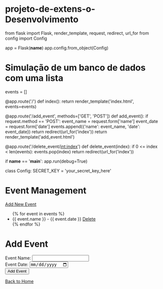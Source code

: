 # projeto-de-extens-o-Desenvolvimento
from flask import Flask, render_template, request, redirect, url_for
from config import Config

app = Flask(__name__)
app.config.from_object(Config)

# Simulação de um banco de dados com uma lista
events = []

@app.route('/')
def index():
    return render_template('index.html', events=events)

@app.route('/add_event', methods=['GET', 'POST'])
def add_event():
    if request.method == 'POST':
        event_name = request.form['name']
        event_date = request.form['date']
        events.append({'name': event_name, 'date': event_date})
        return redirect(url_for('index'))
    return render_template('add_event.html')

@app.route('/delete_event/<int:index>')
def delete_event(index):
    if 0 <= index < len(events):
        events.pop(index)
    return redirect(url_for('index'))

if __name__ == '__main__':
    app.run(debug=True)

class Config:
    SECRET_KEY = 'your_secret_key_here'

<!doctype html>
<html lang="en">
<head>
    <meta charset="utf-8">
    <title>Event Management</title>
</head>
<body>
    <h1>Event Management</h1>
    <a href="{{ url_for('add_event') }}">Add New Event</a>
    <ul>
        {% for event in events %}
            <li>{{ event.name }} - {{ event.date }}
                <a href="{{ url_for('delete_event', index=loop.index0) }}">Delete</a>
            </li>
        {% endfor %}
    </ul>
</body>
</html>

<!doctype html>
<html lang="en">
<head>
    <meta charset="utf-8">
    <title>Add Event</title>
</head>
<body>
    <h1>Add Event</h1>
    <form method="post">
        <label for="name">Event Name:</label>
        <input type="text" id="name" name="name" required>
        <br>
        <label for="date">Event Date:</label>
        <input type="date" id="date" name="date" required>
        <br>
        <button type="submit">Add Event</button>
    </form>
    <a href="{{ url_for('index') }}">Back to Home</a>
</body>
</html>
